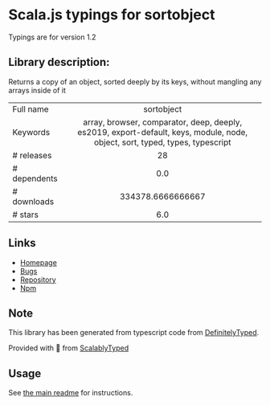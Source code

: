 
# Scala.js typings for sortobject

Typings are for version 1.2

## Library description:
Returns a copy of an object, sorted deeply by its keys, without mangling any arrays inside of it

|                    |                 |
| ------------------ | :-------------: |
| Full name          | sortobject |
| Keywords           | array, browser, comparator, deep, deeply, es2019, export-default, keys, module, node, object, sort, typed, types, typescript |
| # releases         | 28 |
| # dependents       | 0.0 |
| # downloads        | 334378.6666666667 |
| # stars            | 6.0 |

## Links
- [Homepage](https://github.com/bevry/sortobject)
- [Bugs](https://github.com/bevry/sortobject/issues)
- [Repository](https://github.com/bevry/sortobject)
- [Npm](https://www.npmjs.com/package/sortobject)
    


## Note
This library has been generated from typescript code from [DefinitelyTyped](https://definitelytyped.org).

Provided with :purple_heart: from [ScalablyTyped](https://github.com/oyvindberg/ScalablyTyped)

## Usage
See [the main readme](../../readme.md) for instructions.



